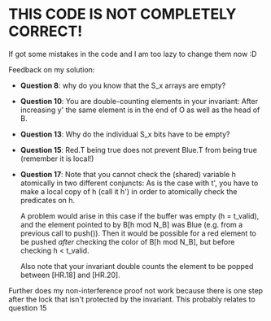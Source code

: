 # THIS CODE IS NOT COMPLETELY CORRECT! 

If got some mistakes in the code and I am too lazy to change them now :D

Feedback on my solution:

- **Question 8**: why do you know that the S_x arrays are empty?

- **Question 10**: You are double-counting elements in your invariant: After increasing y' the same element is in the end of O as well as the head of B.

- **Question 13**: Why do the individual S_x bits have to be empty?

- **Question 15**: Red.T being true does not prevent Blue.T from being true (remember it is local!)

- **Question 17**: Note that you cannot check the (shared) variable h atomically in two different conjuncts: As is the case with t', you have to make a local copy of h (call it h') in order to atomically check the predicates on h.

  A problem would arise in this case if the buffer was empty (h = t_valid), and the element pointed to by B[h mod N_B] was Blue (e.g. from a previous call to push()). Then it would be possible for a red element to be pushed *after* checking the color of B[h mod N_B], but before checking h < t_valid.

  Also note that your invariant double counts the element to be popped between [HR.18] and [HR.20].

Further does my non-interference proof not work because there is one step after the lock that isn't protected by the invariant. This probably relates to question 15
